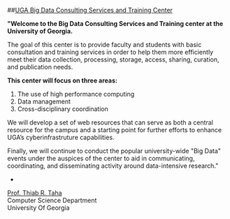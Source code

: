 ##[UGA Big Data Consulting Services and Training Center](https://research.franklin.uga.edu/bigdata/)


**"Welcome to the Big Data Consulting Services and Training center at the University of Georgia.**

The goal of this center is to provide faculty and students with basic consultation and training services in order to help them more efficiently meet their data collection, processing, storage, access, sharing, curation, and publication needs.


**This center will focus on three areas:**

1. The use of high performance computing
2. Data management
3. Cross-disciplinary coordination


We will develop a set of web resources that can serve as both a central resource for the campus and a starting point for further efforts to enhance UGA’s cyberinfrastruture capabilities.

Finally, we will continue to conduct the popular university-wide "Big Data" events under the auspices of the center to aid in communicating, coordinating, and disseminating activity around data-intensive research."


-
[Prof. Thiab R. Taha](https://research.franklin.uga.edu/bigdata/directory/thiab-taha)  
Computer Science Department  
University Of Georgia
